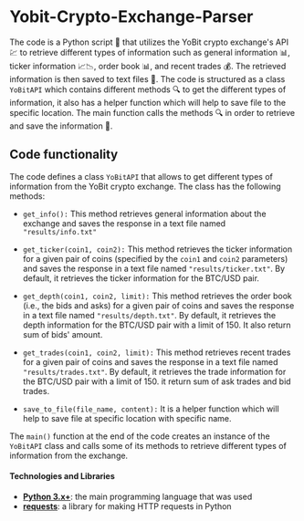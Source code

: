 # Yobit-Crypto-Exchange-Parser
The code is a Python script 🐍 that utilizes the YoBit crypto exchange's API 💹 to retrieve different types of information such as general information 📊, ticker information 📈📉, order book 📊, and recent trades 💰. The retrieved information is then saved to text files 📄. The code is structured as a class `YoBitAPI` which contains different methods 🔍 to get the different types of information, it also has a helper function which will help to save file to the specific location. The main function calls the methods 🔍 in order to retrieve and save the information 💾.

## Code functionality

The code defines a class `YoBitAPI` that allows to get different types of information from the YoBit crypto exchange. The class has the following methods:

- `get_info():` 
This method retrieves general information about the exchange and saves the response in a text file named `"results/info.txt"`

- `get_ticker(coin1, coin2):` 
This method retrieves the ticker information for a given pair of coins (specified by the `coin1` and `coin2` parameters) and saves the response in a text file named `"results/ticker.txt"`. By default, it retrieves the ticker information for the BTC/USD pair.

- `get_depth(coin1, coin2, limit):`
This method retrieves the order book (i.e., the bids and asks) for a given pair of coins and saves the response in a text file named `"results/depth.txt"`. By default, it retrieves the depth information for the BTC/USD pair with a limit of 150. It also return sum of bids' amount.

- `get_trades(coin1, coin2, limit):`
This method retrieves recent trades for a given pair of coins and saves the response in a text file named `"results/trades.txt"`. By default, it retrieves the trade information for the BTC/USD pair with a limit of 150. it return sum of ask trades and bid trades.

- `save_to_file(file_name, content):` 
It is a helper function which will help to save file at specific location with specific name.

The `main()` function at the end of the code creates an instance of the `YoBitAPI` class and calls some of its methods to retrieve different types of information from the exchange.

#### Technologies and Libraries
- **[Python 3.x+](https://www.python.org/)**: the main programming language that was used 
- **[requests](https://requests.readthedocs.io/en/latest/)**: a library for making HTTP requests in Python